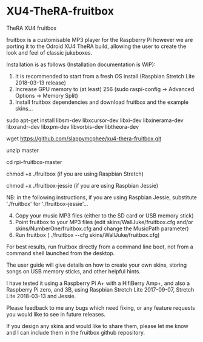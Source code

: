 # XU4-TheRA-fruitbox
TheRA XU4 fruitbox

fruitbox is a customisable MP3 player for the Raspberry Pi however we are porting it to the Odroid XU4 TheRA build, allowing the user to create the look and feel of classic jukeboxes.

Installation is as follows (Installation documentation is WIP):

1. It is recommended to start from a fresh OS install (Raspbian Stretch Lite 2018-03-13 release)
2. Increase GPU memory to (at least) 256 (sudo raspi-config -> Advanced Options -> Memory Split)
3. Install fruitbox dependencies and download fruitbox and the example skins...
  
  sudo apt-get install libsm-dev libxcursor-dev libxi-dev libxinerama-dev libxrandr-dev libxpm-dev libvorbis-dev libtheora-dev
  
  wget https://github.com/slappymcphee/xu4-thera-fruitbox.git
  
  unzip master
  
  cd rpi-fruitbox-master
  
  chmod +x ./fruitbox                  (if you are using Raspbian Stretch)

  chmod +x ./fruitbox-jessie           (if you are using Raspbian Jessie)

NB: in the following instructions, if you are using Raspbian Jessie, substitute './fruitbox' for './fruitbox-jessie'...

4. Copy your music MP3 files (either to the SD card or USB memory stick)
5. Point fruitbox to your MP3 files (edit skins/WallJuke/fruitbox.cfg and/or skins/NumberOne/fruitbox.cfg and change the MusicPath parameter)
6. Run fruitbox ( ./fruitbox --cfg skins/WallJuke/fruitbox.cfg)

For best results, run fruitbox directly from a command line boot, not from a command shell launched from the desktop.

The user guide will give details on how to create your own skins, storing songs on USB memory sticks, and other helpful hints.

I have tested it using a Raspberry Pi A+ with a HifiBerry Amp+, and also a Raspberry Pi zero, and 3B, using Raspbian Stretch Lite 2017-09-07, Stretch Lite 2018-03-13 and Jessie.

Please feedback to me any bugs which need fixing, or any feature requests you would like to see in future releases.

If you design any skins and would like to share them, please let me know and I can include them in the fruitbox github
repository.
